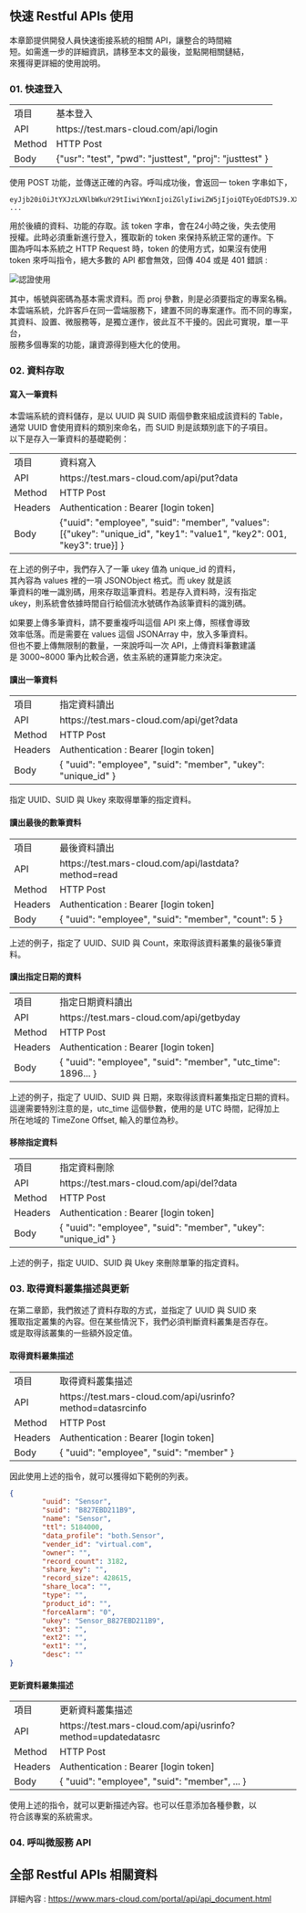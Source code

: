  
## 快速 Restful APIs 使用

本章節提供開發人員快速銜接系統的相關 API，讓整合的時間縮  
短。如需進一步的詳細資訊，請移至本文的最後，並點開相關鏈結，  
來獲得更詳細的使用說明。
  
### 01. 快速登入
  
<table>
  <tr>
    <td>項目</td>
    <td>基本登入</td>
  </tr>
  <tr>
    <td>API</td>
    <td>https://test.mars-cloud.com/api/login</td>
  </tr>
  <tr>
    <td>Method</td>
    <td>HTTP Post</td>
  </tr>
  <tr>
    <td>Body</td>
    <td>{"usr": "test", "pwd": "justtest", "proj": "justtest" }</td>
  </tr>
</table>
  
使用 POST 功能，並傳送正確的內容。呼叫成功後，會返回一 token 字串如下，  
  
```
eyJjb20iOiJtYXJzLXNlbWkuY29tIiwiYWxnIjoiZGlyIiwiZW5jIjoiQTEyOEdDTSJ9.XX ...
```
  
用於後續的資料、功能的存取。該 token 字串，會在24小時之後，失去使用  
授權。此時必須重新進行登入，獲取新的 token 來保持系統正常的運作。下  
圖為呼叫本系統之 HTTP Request 時，token 的使用方式，如果沒有使用  
token 來呼叫指令，絕大多數的 API 都會無效，回傳 404 或是 401 錯誤 :    

![認證使用](https://test.mars-cloud.com/images/1706754765790.jpg)
  
其中，帳號與密碼為基本需求資料。而 proj 參數，則是必須要指定的專案名稱。  
本雲端系統，允許客戶在同一雲端服務下，建置不同的專案運作。而不同的專案，  
其資料、設置、微服務等，是獨立運作，彼此互不干擾的。因此可實現，單一平台，  
服務多個專案的功能，讓資源得到極大化的使用。

  
### 02. 資料存取

#### 寫入一筆資料
  
本雲端系統的資料儲存，是以 UUID 與 SUID 兩個參數來組成該資料的 Table，  
通常 UUID 會使用資料的類別來命名，而 SUID 則是該類別底下的子項目。  
以下是存入一筆資料的基礎範例：

<table>
  <tr>
    <td>項目</td>
    <td>資料寫入</td>
  </tr>
  <tr>
    <td>API</td>
    <td>https://test.mars-cloud.com/api/put?data</td>
  </tr>
  <tr>
    <td>Method</td>
    <td>HTTP Post</td>
  </tr>
  <tr>
    <td>Headers</td>
    <td>Authentication : Bearer [login token]</td>
  </tr>
  <tr>
    <td>Body</td>
    <td>{"uuid": "employee", "suid": "member", "values": [{"ukey": "unique_id", "key1": "value1", "key2": 001, "key3": true}] }</td>
  </tr>
</table>

在上述的例子中，我們存入了一筆 ukey 值為 unique_id 的資料，  
其內容為 values 裡的一項 JSONObject 格式。而 ukey 就是該  
筆資料的唯一識別碼，用來存取這筆資料。若是存入資料時，沒有指定  
ukey，則系統會依據時間自行給個流水號碼作為該筆資料的識別碼。  

如果要上傳多筆資料，請不要重複呼叫這個 API 來上傳，照樣會導致  
效率低落。而是需要在 values 這個 JSONArray 中，放入多筆資料。  
但也不要上傳無限制的數量，一來說呼叫一次 API，上傳資料筆數建議  
是 3000~8000 筆內比較合適，依主系統的運算能力來決定。


#### 讀出一筆資料

<table>
  <tr>
    <td>項目</td>
    <td>指定資料讀出</td>
  </tr>
  <tr>
    <td>API</td>
    <td>https://test.mars-cloud.com/api/get?data</td>
  </tr>
  <tr>
    <td>Method</td>
    <td>HTTP Post</td>
  </tr>
  <tr>
    <td>Headers</td>
    <td>Authentication : Bearer [login token]</td>
  </tr>
  <tr>
    <td>Body</td>
    <td>{ "uuid": "employee", "suid": "member", "ukey": "unique_id" }</td>
  </tr>
</table>
  
指定 UUID、SUID 與 Ukey 來取得單筆的指定資料。  

#### 讀出最後的數筆資料

<table>
  <tr>
    <td>項目</td>
    <td>最後資料讀出</td>
  </tr>
  <tr>
    <td>API</td>
    <td>https://test.mars-cloud.com/api/lastdata?method=read</td>
  </tr>
  <tr>
    <td>Method</td>
    <td>HTTP Post</td>
  </tr>
  <tr>
    <td>Headers</td>
    <td>Authentication : Bearer [login token]</td>
  </tr>
  <tr>
    <td>Body</td>
    <td>{ "uuid": "employee", "suid": "member", "count": 5 }</td>
  </tr>
</table>

上述的例子，指定了 UUID、SUID 與 Count，來取得該資料叢集的最後5筆資料。  

#### 讀出指定日期的資料

<table>
  <tr>
    <td>項目</td>
    <td>指定日期資料讀出</td>
  </tr>
  <tr>
    <td>API</td>
    <td>https://test.mars-cloud.com/api/getbyday</td>
  </tr>
  <tr>
    <td>Method</td>
    <td>HTTP Post</td>
  </tr>
  <tr>
    <td>Headers</td>
    <td>Authentication : Bearer [login token]</td>
  </tr>
  <tr>
    <td>Body</td>
    <td>{ "uuid": "employee", "suid": "member", "utc_time": 1896... }</td>
  </tr>
</table>

上述的例子，指定了 UUID、SUID 與 日期，來取得該資料叢集指定日期的資料。  
這邊需要特別注意的是，utc_time 這個參數，使用的是 UTC 時間，記得加上  
所在地域的 TimeZone Offset, 輸入的單位為秒。  
  
#### 移除指定資料

<table>
  <tr>
    <td>項目</td>
    <td>指定資料刪除</td>
  </tr>
  <tr>
    <td>API</td>
    <td>https://test.mars-cloud.com/api/del?data</td>
  </tr>
  <tr>
    <td>Method</td>
    <td>HTTP Post</td>
  </tr>
  <tr>
    <td>Headers</td>
    <td>Authentication : Bearer [login token]</td>
  </tr>
  <tr>
    <td>Body</td>
    <td>{ "uuid": "employee", "suid": "member", "ukey": "unique_id" }</td>
  </tr>
</table>

上述的例子，指定 UUID、SUID 與 Ukey 來刪除單筆的指定資料。  
    
### 03. 取得資料叢集描述與更新
  
在第二章節，我們敘述了資料存取的方式，並指定了 UUID 與 SUID 來  
獲取指定叢集的內容。但在某些情況下，我們必須判斷資料叢集是否存在。  
或是取得該叢集的一些額外設定值。
  
#### 取得資料叢集描述

<table>
  <tr>
    <td>項目</td>
    <td>取得資料叢集描述</td>
  </tr>
  <tr>
    <td>API</td>
    <td>https://test.mars-cloud.com/api/usrinfo?method=datasrcinfo</td>
  </tr>
  <tr>
    <td>Method</td>
    <td>HTTP Post</td>
  </tr>
  <tr>
    <td>Headers</td>
    <td>Authentication : Bearer [login token]</td>
  </tr>
  <tr>
    <td>Body</td>
    <td>{ "uuid": "employee", "suid": "member" }</td>
  </tr>
</table>
  
因此使用上述的指令，就可以獲得如下範例的列表。

```json
{
        "uuid": "Sensor",
        "suid": "B827EBD211B9",
        "name": "Sensor",
        "ttl": 5184000,
        "data_profile": "both.Sensor",
        "vender_id": "virtual.com",
        "owner": "",
        "record_count": 3182,
        "share_key": "",
        "record_size": 428615,
        "share_loca": "",
        "type": "",
        "product_id": "",
        "forceAlarm": "0",
        "ukey": "Sensor_B827EBD211B9",
        "ext3": "",
        "ext2": "",
        "ext1": "",
        "desc": ""
}
```

#### 更新資料叢集描述

<table>
  <tr>
    <td>項目</td>
    <td>更新資料叢集描述</td>
  </tr>
  <tr>
    <td>API</td>
    <td>https://test.mars-cloud.com/api/usrinfo?method=updatedatasrc</td>
  </tr>
  <tr>
    <td>Method</td>
    <td>HTTP Post</td>
  </tr>
  <tr>
    <td>Headers</td>
    <td>Authentication : Bearer [login token]</td>
  </tr>
  <tr>
    <td>Body</td>
    <td>{ "uuid": "employee", "suid": "member", ... }</td>
  </tr>
</table>

使用上述的指令，就可以更新描述內容。也可以任意添加各種參數，以  
符合該專案的系統需求。  
    
### 04. 呼叫微服務 API


  
## 全部 Restful APIs 相關資料
  
詳細內容 : https://www.mars-cloud.com/portal/api/api_document.html    

